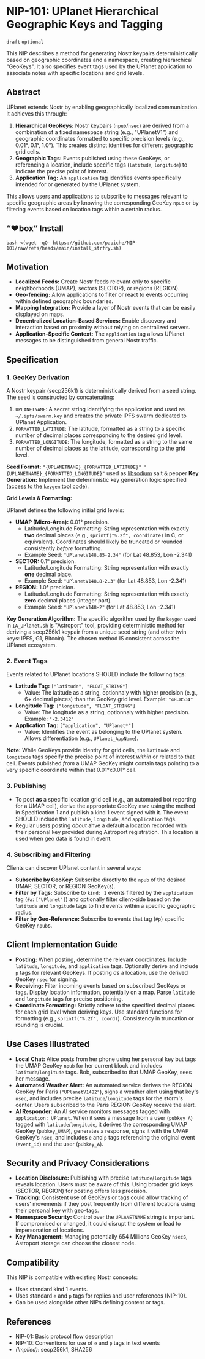 # NIP-101: UPlanet Hierarchical Geographic Keys and Tagging

`draft` `optional`

This NIP describes a method for generating Nostr keypairs deterministically based on geographic coordinates and a namespace, creating hierarchical "GeoKeys". It also specifies event tags used by the UPlanet application to associate notes with specific locations and grid levels.

## Abstract

UPlanet extends Nostr by enabling geographically localized communication. It achieves this through:

1.  **Hierarchical GeoKeys:** Nostr keypairs (`npub`/`nsec`) are derived from a combination of a fixed namespace string (e.g., "UPlanetV1") and geographic coordinates formatted to specific precision levels (e.g., 0.01°, 0.1°, 1.0°). This creates distinct identities for different geographic grid cells.
2.  **Geographic Tags:** Events published using these GeoKeys, or referencing a location, include specific tags (`latitude`, `longitude`) to indicate the precise point of interest.
3.  **Application Tag:** An `application` tag identifies events specifically intended for or generated by the UPlanet system.

This allows users and applications to subscribe to messages relevant to specific geographic areas by knowing the corresponding GeoKey `npub` or by filtering events based on location tags within a certain radius.

## “♥️box” Install
```
bash <(wget -qO- https://github.com/papiche/NIP-101/raw/refs/heads/main/install_strfry.sh)
```

## Motivation

-   **Localized Feeds:** Create Nostr feeds relevant only to specific neighborhoods (UMAP), sectors (SECTOR), or regions (REGION).
-   **Geo-fencing:** Allow applications to filter or react to events occurring within defined geographic boundaries.
-   **Mapping Integration:** Provide a layer of Nostr events that can be easily displayed on maps.
-   **Decentralized Location-Based Services:** Enable discovery and interaction based on proximity without relying on centralized servers.
-   **Application-Specific Context:** The `application` tag allows UPlanet messages to be distinguished from general Nostr traffic.

## Specification

### 1. GeoKey Derivation

A Nostr keypair (secp256k1) is deterministically derived from a seed string. The seed is constructed by concatenating:

1.  `UPLANETNAME`: A secret string identifying the application and used as ```~/.ipfs/swarm.key``` and creates the private IPFS swarm dedicated to UPlanet Application.
2.  `FORMATTED_LATITUDE`: The latitude, formatted as a string to a specific number of decimal places corresponding to the desired grid level.
3.  `FORMATTED_LONGITUDE`: The longitude, formatted as a string to the same number of decimal places as the latitude, corresponding to the grid level.

**Seed Format:** `"{UPLANETNAME}_{FORMATTED_LATITUDE}" "{UPLANETNAME}_{FORMATTED_LONGITUDE}"` used as [libsodium](https://doc.libsodium.org/libsodium_users) salt & pepper
**Key Generation:** Implement the deterministic key generation logic specified ([access to the `keygen` tool code](https://github.com/papiche/Astroport.ONE/blob/master/tools/keygen)).

**Grid Levels & Formatting:**

UPlanet defines the following initial grid levels:

-   **UMAP (Micro-Area):** 0.01° precision.
    -   Latitude/Longitude Formatting: String representation with exactly **two** decimal places (e.g., `sprintf("%.2f", coordinate)` in C, or equivalent). Coordinates should likely be truncated or rounded consistently *before* formatting.
    -   Example Seed: `"UPlanetV148.85-2.34"` (for Lat 48.853, Lon -2.341)
-   **SECTOR:** 0.1° precision.
    -   Latitude/Longitude Formatting: String representation with exactly **one** decimal place.
    -   Example Seed: `"UPlanetV148.8-2.3"` (for Lat 48.853, Lon -2.341)
-   **REGION:** 1.0° precision.
    -   Latitude/Longitude Formatting: String representation with exactly **zero** decimal places (integer part).
    -   Example Seed: `"UPlanetV148-2"` (for Lat 48.853, Lon -2.341)

**Key Generation Algorithm:**
The specific algorithm used by the `keygen` used in `IA_UPlanet.sh` is "Astroport" tool, providing deterministic method for deriving a secp256k1 keypair from a unique seed string (and other twin keys: IPFS, G1, Bitcoin). The chosen method IS consistent across the UPlanet ecosystem.

### 2. Event Tags

Events related to UPlanet locations SHOULD include the following tags:

-   **Latitude Tag:** `["latitude", "FLOAT_STRING"]`
    -   Value: The latitude as a string, optionnaly with higher precision (e.g., 6+ decimal places) than the GeoKey grid level. Example: `"48.8534"`
-   **Longitude Tag:** `["longitude", "FLOAT_STRING"]`
    -   Value: The longitude as a string, optionnaly with higher precision. Example: `"-2.3412"`
-   **Application Tag:** `["application", "UPlanet*"]`
    -   Value: Identifies the event as belonging to the UPlanet system. Allows differentiation (e.g., `UPlanet_AppName`).

**Note:** While GeoKeys provide identity for grid cells, the `latitude` and `longitude` tags specify the precise point of interest *within* or related to that cell. Events published *from* a UMAP GeoKey might contain tags pointing to a very specific coordinate within that 0.01°x0.01° cell.

### 3. Publishing

-   To post **as** a specific location grid cell (e.g., an automated bot reporting for a UMAP cell), derive the appropriate GeoKey `nsec` using the method in Specification 1 and publish a kind 1 event signed with it. The event SHOULD include the `latitude`, `longitude`, and `application` tags.
-   Regular users posting *about* ahve a default a location recorded with their personal key provided during Astroport registration. This location is used when geo data is found in event.

### 4. Subscribing and Filtering

Clients can discover UPlanet content in several ways:

-   **Subscribe by GeoKey:** Subscribe directly to the `npub` of the desired UMAP, SECTOR, or REGION GeoKey(s).
-   **Filter by Tags:** Subscribe to `kind: 1` events filtered by the `application` tag (`#a`: `["UPlanet"]`) and optionally filter client-side based on the `latitude` and `longitude` tags to find events within a specific geographic radius.
-   **Filter by Geo-Reference:** Subscribe to events that tag (`#p`) specific GeoKey `npub`s.

## Client Implementation Guide

-   **Posting:** When posting, determine the relevant coordinates. Include `latitude`, `longitude`, and `application` tags. Optionally derive and include `p` tags for relevant GeoKeys. If posting *as* a location, use the derived GeoKey `nsec` for signing.
-   **Receiving:** Filter incoming events based on subscribed GeoKeys or tags. Display location information, potentially on a map. Parse `latitude` and `longitude` tags for precise positioning.
-   **Coordinate Formatting:** Strictly adhere to the specified decimal places for each grid level when deriving keys. Use standard functions for formatting (e.g., `sprintf("%.2f", coord)`). Consistency in truncation or rounding is crucial.

## Use Cases Illustrated

-   **Local Chat:** Alice posts from her phone using her personal key but tags the UMAP GeoKey `npub` for her current block and includes `latitude`/`longitude` tags. Bob, subscribed to that UMAP GeoKey, sees her message.
-   **Automated Weather Alert:** An automated service derives the REGION GeoKey for Paris (`"UPlanetV1482"`), signs a weather alert using that key's `nsec`, and includes precise `latitude`/`longitude` tags for the storm's center. Users subscribed to the Paris REGION GeoKey receive the alert.
-   **AI Responder:** An AI service monitors messages tagged with `application: UPlanet`. When it sees a message from a user (`pubkey_A`) tagged with `latitude`/`longitude`, it derives the corresponding UMAP GeoKey (`pubkey_UMAP`), generates a response, signs it with the UMAP GeoKey's `nsec`, and includes `e` and `p` tags referencing the original event (`event_id`) and the user (`pubkey_A`).

## Security and Privacy Considerations

-   **Location Disclosure:** Publishing with precise `latitude`/`longitude` tags reveals location. Users must be aware of this. Using broader grid keys (SECTOR, REGION) for posting offers less precision.
-   **Tracking:** Consistent use of GeoKeys or tags could allow tracking of users' movements if they post frequently from different locations using their personal key with geo-tags.
-   **Namespace Security:** Control over the `UPLANETNAME` string is important. If compromised or changed, it could disrupt the system or lead to impersonation of locations.
-   **Key Management:** Managing potentially 654 Millions GeoKey `nsec`s, Astroport storage can choose the closest node.

## Compatibility

This NIP is compatible with existing Nostr concepts:
-   Uses standard kind 1 events.
-   Uses standard `e` and `p` tags for replies and user references (NIP-10).
-   Can be used alongside other NIPs defining content or tags.

## References

-   NIP-01: Basic protocol flow description
-   NIP-10: Conventions for use of `e` and `p` tags in text events
-   *(Implied)*: secp256k1, SHA256
